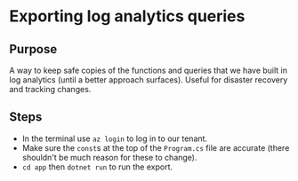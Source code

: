 # Exporting log analytics queries

## Purpose

A way to keep safe copies of the functions and queries that we have built in log analytics (until a better approach surfaces).
Useful for disaster recovery and tracking changes.

## Steps

- In the terminal use `az login` to log in to our tenant.
- Make sure the `const`s at the top of the `Program.cs` file are accurate (there shouldn't be much reason for these to change).
- `cd app` then `dotnet run` to run the export.
